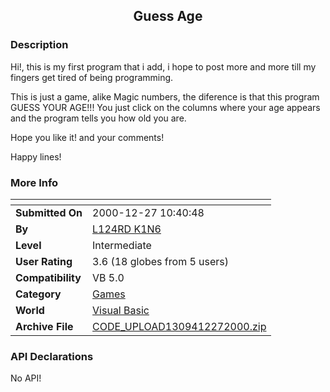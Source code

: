 ﻿<div align="center">

## Guess Age


</div>

### Description

Hi!, this is my first program that i add, i hope to post more and more till my fingers get tired of being programming.

This is just a game, alike Magic numbers, the diference is that this program GUESS YOUR AGE!!! You just click on the columns where your age appears and the program tells you how old you are.

Hope you like it! and your comments!

Happy lines!
 
### More Info
 


<span>             |<span>
---                |---
**Submitted On**   |2000-12-27 10:40:48
**By**             |[L124RD K1N6](https://github.com/Planet-Source-Code/PSCIndex/blob/master/ByAuthor/l124rd-k1n6.md)
**Level**          |Intermediate
**User Rating**    |3.6 (18 globes from 5 users)
**Compatibility**  |VB 5\.0
**Category**       |[Games](https://github.com/Planet-Source-Code/PSCIndex/blob/master/ByCategory/games__1-38.md)
**World**          |[Visual Basic](https://github.com/Planet-Source-Code/PSCIndex/blob/master/ByWorld/visual-basic.md)
**Archive File**   |[CODE\_UPLOAD1309412272000\.zip](https://github.com/Planet-Source-Code/l124rd-k1n6-guess-age__1-13902/archive/master.zip)

### API Declarations

No API!





